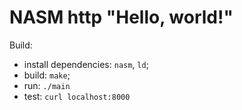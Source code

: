 # NASM http "Hello, world!"

Build:
- install dependencies: `nasm`, `ld`;
- build: `make`;
- run: `./main`
- test: `curl localhost:8000`

